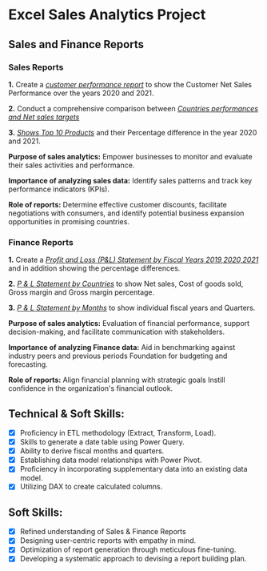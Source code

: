 # Excel Sales Analytics Project



## Sales and Finance Reports

### Sales Reports

**1.** Create a _[customer performance report](https://github.com/jyotikumar07/Excel_Sales_Analytics/blob/main/Sales%20Analytics/Customer%20Performance%20Report.pdf)_ to show the Customer Net Sales Performance over the years 2020 and 2021. 

**2.** Conduct a comprehensive comparison between _[Countries performances and Net sales targets](https://github.com/jyotikumar07/Excel_Sales_Analytics/blob/main/Sales%20Analytics/market_performance_targets.pdf)_

**3.** _[Shows Top 10 Products]()_ and their Percentage difference in the year 2020 and 2021. 

**Purpose of sales analytics:** Empower businesses to monitor and evaluate their sales activities and performance.

**Importance of analyzing sales data:** Identify sales patterns and track key performance indicators (KPIs).

**Role of reports:** Determine effective customer discounts, facilitate negotiations with consumers, and identify potential business expansion opportunities in promising countries.

### Finance Reports

**1.** Create a _[Profit and Loss (P&L) Statement by Fiscal Years 2019,2020,2021](https://github.com/jyotikumar07/Excel_Sales_Analytics/blob/main/Sales%20Analytics/P%26L%20Statement%20by%20Fiscal%20Year.pdf)_ and in addition showing the percentage differences.

**2.** _[P & L Statement by Countries](https://github.com/jyotikumar07/Excel_Sales_Analytics/blob/main/Sales%20Analytics/P%26L%20Statement%20by%20Markets.pdf)_ to show Net sales, Cost of goods sold, Gross margin and Gross margin percentage.

**3.** _[P & L Statement by Months]()_ to show individual fiscal years and Quarters.  

**Purpose of sales analytics:** Evaluation of financial performance, support decision-making, and facilitate communication with stakeholders.

**Importance of analyzing Finance data:** Aid in benchmarking against industry peers and previous periods Foundation for budgeting and forecasting.

**Role of reports:** Align financial planning with strategic goals Instill confidence in the organization's financial outlook.


## Technical & Soft Skills:
- [x]	Proficiency in ETL methodology (Extract, Transform, Load).
- [x]	Skills to generate a date table using Power Query.
- [x]	Ability to derive fiscal months and quarters.
- [x]	Establishing data model relationships with Power Pivot.
- [x]	Proficiency in incorporating supplementary data into an existing data model.
- [x]	Utilizing DAX to create calculated columns.

## Soft Skills:
- [x]	Refined understanding of Sales & Finance Reports
- [x]	Designing user-centric reports with empathy in mind.
- [x]	Optimization of report generation through meticulous fine-tuning.
- [x]	Developing a systematic approach to devising a report building plan.
